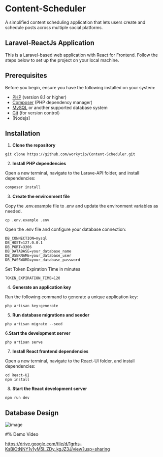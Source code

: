 # Content-Scheduler
A simplified content scheduling application that lets users create and schedule posts across multiple social platforms.

## Laravel-ReactJs Application

This is a Laravel-based web application with React for Frontend. Follow the steps below to set up the project on your local machine.

## Prerequisites

Before you begin, ensure you have the following installed on your system:

- [PHP](https://www.php.net/) (version 8.1 or higher)
- [Composer](https://getcomposer.org/) (PHP dependency manager)
- [MySQL](https://www.mysql.com/) or another supported database system
- [Git](https://git-scm.com/) (for version control)
- [Nodejs] 

## Installation

1. **Clone the repository**

```
git clone https://github.com/workytip/Content-Scheduler.git
```

2. **Install PHP dependencies**

Open a new terminal, navigate to the Larave-API folder, and install dependencies:

```
composer install
```

3. **Create the environment file**

Copy the .env.example file to .env and update the environment variables as needed.
```
cp .env.example .env
```
Open the .env file and configure your database connection:
```
DB_CONNECTION=mysql
DB_HOST=127.0.0.1
DB_PORT=3306
DB_DATABASE=your_database_name
DB_USERNAME=your_database_user
DB_PASSWORD=your_database_password
```

Set Token Expiration Time in minutes
```
TOKEN_EXPIRATION_TIME=120
```
4. **Generate an application key**

Run the following command to generate a unique application key:
```
php artisan key:generate
```
5. **Run database migrations and seeder**
```
php artisan migrate --seed
```
6.**Start the development server**

```
php artisan serve
```

7. **Install React frontend dependencies**

Open a new terminal, navigate to the React-UI folder, and install dependencies:

```
cd React-UI
npm install
```

8. **Start the React development server**

```
npm run dev
```
## Database Design

![image](https://github.com/user-attachments/assets/0c792dcf-e526-45b6-99a7-dfcc7844c2e4)

#% Demo Video

https://drive.google.com/file/d/1grhs-KsBiOtNNY1v1yM5I_ZDy_kgJZ3J/view?usp=sharing

